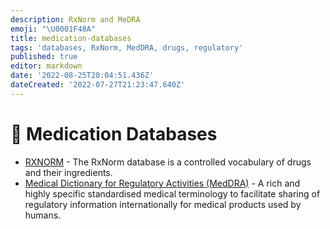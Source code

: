 ```yaml
---
description: RxNorm and MeDRA
emoji: "\U0001F48A"
title: medication-databases
tags: 'databases, RxNorm, MedDRA, drugs, regulatory'
published: true
editor: markdown
date: '2022-08-25T20:04:51.436Z'
dateCreated: '2022-07-27T21:23:47.640Z'
---
```


# 💊 Medication Databases

* [RXNORM](https://www.nlm.nih.gov/research/umls/rxnorm/docs/rxnormfiles.html) - The RxNorm database is a controlled vocabulary of drugs and their ingredients.
* [Medical Dictionary for Regulatory Activities (MedDRA)](https://www.meddra.org/news-and-events/news/english-meddra-version-240-now-available-download) - A rich and highly specific standardised medical terminology to facilitate sharing of regulatory information internationally for medical products used by humans.
